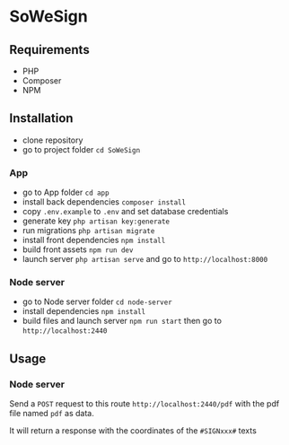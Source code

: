 # SoWeSign

## Requirements
- PHP
- Composer
- NPM

## Installation

- clone repository
- go to project folder `cd SoWeSign`

### App 
- go to App folder `cd app`
- install back dependencies `composer install`
- copy `.env.example` to `.env` and set database credentials
- generate key `php artisan key:generate`
- run migrations `php artisan migrate`
- install front dependencies `npm install`
- build front assets `npm run dev`
- launch server `php artisan serve` and go to `http://localhost:8000`

### Node server
- go to Node server folder `cd node-server`
- install dependencies `npm install`
- build files and launch server `npm run start` then go to `http://localhost:2440`

## Usage

### Node server

Send a `POST` request to this route `http://localhost:2440/pdf` with the pdf file named `pdf` as data.

It will return a response with the coordinates of the `#SIGNxxx#` texts 